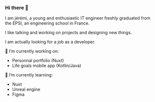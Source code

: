 ### Hi there 👋

I am jérémi, a young and enthusiastic IT engineer freshly graduated from the EPSI, an engineering school in France.

I like talking and working on projects and designing new things.

I am actually looking for a job as a developer.

🔭 I’m currently working on:
- Personnal portfolio (Nuxt)
- Life goals mobile app (Kotlin/Java)

🌱 I’m currently learning:
- Nuxt
- Unreal engine
- Figma




<!--
**Jeremhub/jeremhub** is a ✨ _special_ ✨ repository because its `README.md` (this file) appears on your GitHub profile.

Here are some ideas to get you started:

- 🔭 I’m currently working on ...
- 🌱 I’m currently learning ...
- 👯 I’m looking to collaborate on ...
- 🤔 I’m looking for help with ...
- 💬 Ask me about ...
- 📫 How to reach me: ...
- 😄 Pronouns: ...
- ⚡ Fun fact: ...
-->
